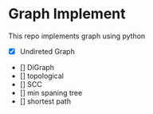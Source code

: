 # Graph Implement
This repo implements graph using python
- [x] Undireted Graph
- [] DiGraph
- [] topological
- [] SCC
- [] min spaning tree
- [] shortest path